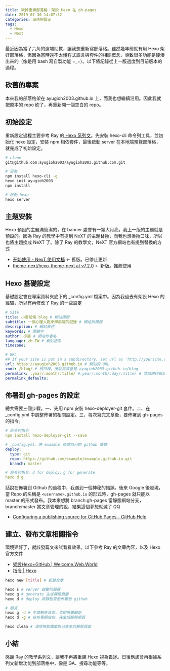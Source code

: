 ```yaml
---
title: 砍掉重練部落格：架設 Hexo 在 gh-pages 
date: 2019-07-30 14:07:52
categories: 部落格設定
tags:
  - Hexo
  - Next
---
```


最近因為當了六角的遠端助教，讓我想重新寫部落格。雖然幾年前就有用 Hexo 架好部落格，但因為當時還不太懂程式語言與套件的相關概念，導致很多功能是硬湊出來的（像是用 bash 寫自製功能 =_=）。以下將記錄從上一版過度到目前版本的過程。

<!-- more -->

## 砍舊的專案
本來我的部落格架在 ayugioh2003.github.io 上，而我也想繼續沿用。因此我就把原本的 repo 砍了，再重新開一個空白的 repo。

## 初始設定

重新設定過程主要參考 Ray 的[ Hexo 系列文](https://hsiangfeng.github.io/categories/hexo/)。先安裝 hexo-cli 命令列工具，並初始化 hexo 設定，安裝 npm 相依套件，最後啟動 server 在本地端預覽部落格，就完成了初始設定。

```bash
# clone
git@github.com:ayugioh2003/ayugioh2003.github.com.git

# 安裝
npm install hexo-cli -g 
hexo init ayugioh2003
npm install

# 啟動 hexo
hexo server
```

## 主題安裝

Hexo 預設的主題滿簡潔的，在 banner 處會有一顆大月亮，我上一版的主題就是預設的。因為 Ray 的教學中有提到 NeXT 的主題替換，而我也想換換口味，所以也將主題換成 NeXT 了。除了 Ray 的教學文，NeXT 官方網站也有提到替換的方式
* [开始使用 - NexT 使用文档](https://theme-next.iissnan.com/getting-started.html) <- 舊版。已停止更新
* [theme-next/hexo-theme-next at v7.2.0](https://github.com/theme-next/hexo-theme-next/tree/v7.2.0) <- 新版。推薦使用

## Hexo 基礎設定

基礎設定會在專案資料夾底下的 _config.yml 檔案中。因為我過去有架設 Hexo 的經驗，所以有再修改了 Ray 的一些設定

```yml
# Site
title: 小麥前端 blog # 網站標題
subtitle: 一個心理人跑來學前端的記錄 # 網站附標題
description: # 網站敘述
keywords: # 關鍵字
author: 小麥 # 網站作者名
language: zh-TW # 網站語系
timezone:

# URL
## If your site is put in a subdirectory, set url as 'http://yoursite.com/child' and root as '/child/'
url: https://ayugioh2003.github.io # 網站的 URL
root: /blog/ # 根目錄。所以首頁會是 ayugioh2003.github.io/blog
permalink: :year/:month/:title/ #:year/:month/:day/:title/ # 文章路徑設定
permalink_defaults:
```

## 佈署到 gh-pages 的設定
總共需要三個步驟。一、先用 npm 安裝 hexo-deployer-git 套件。二、在 _config.yml 中調整佈署的相關設定。三、每次寫完文章後，要佈署到 gh-pages 的指令。

```yml
# 命令列指令
npn install hexo-deployer-git --save

# _config.yml。將 example 換成自己的 github 帳號
deploy:
  type: git
  repo: https://github.com/example/example.github.io.git
  branch: master

# 命令列指令。d for deploy，g for generate
hexo d g
```

話說在佈署到 Github 的過程中，我遇到一個神秘的錯誤。後來 Google 後發現，當 Repo 的名稱是 `<username>.github.io` 的形式時，gh-pages 就只能以 master 的形式發布。我本來想將 branch:gh-pages 當靜態網站分支，branch:master 當文章管理的說，結果這個夢想就滅了 QQ
* [Configuring a publishing source for GitHub Pages - GitHub Help](https://help.github.com/en/articles/configuring-a-publishing-source-for-github-pages)

## 建立、發布文章相關指令

環境建好了，就該發篇文來試看看效果。以下參考 Ray 的文章內容，以及 Hexo 官方文件
* [架設Hexo+GitHub | Welcome.Web.World](https://hsiangfeng.github.io/hexo/20190411/932826160/)
* [指令 | Hexo](https://hexo.io/zh-tw/docs/commands)

```bash
hexo new [title] # 新建文章

hexo s # server 啟動伺服器
hexo g # generate 生成靜態頁面
hexo d # deploy 將靜態頁面佈署到 github

# 簡寫
hexo g -d # 生成靜態頁面，立即佈署網站
hexo d -g # 在佈署網站前，先生成靜態網頁

hexo clean # 清除快取檔案與已產生的靜態頁面
```

## 小結

感謝 Ray 的教學系列文，讓我不再將重練 Hexo 視為畏途。日後應該會再根據系列文新增功能到部落格中，像是 GA、搜尋功能等等。